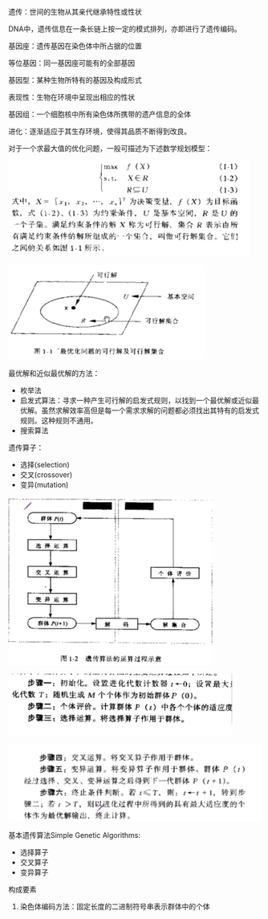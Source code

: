 遗传：世间的生物从其亲代继承特性或性状

DNA中，遗传信息在一条长链上按一定的模式排列，亦即进行了遗传编码。

基因座：遗传基因在染色体中所占据的位置

等位基因：同一基因座可能有的全部基因

基因型：某种生物所特有的基因及构成形式

表现性：生物在环境中呈现出相应的性状

基因组：一个细胞核中所有染色体所携带的遗产信息的全体

进化：逐渐适应于其生存环境，使得其品质不断得到改良。

对于一个求最大值的优化问题，一般可描述为下述数学规划模型：

![image-20200928085026622](images\image-20200928085026622.png)

![image-20200928085156904](images\image-20200928085156904.png)

最优解和近似最优解的方法：

- 枚举法
- 启发式算法：寻求一种产生可行解的启发式规则，以找到一个最优解或近似最优解。虽然求解效率高但是每一个需求求解的问题都必须找出其特有的启发式规则。这种规则不通用。
- 搜索算法

遗传算子：

- 选择(selection)
- 交叉(crossover)
- 变异(mutation)

![image-20200928090238749](images\image-20200928090238749.png)

![image-20200928090637001](images\image-20200928090637001.png)

![image-20200928090656968](images\image-20200928090656968.png)

基本遗传算法Simple Genetic Algorithms:

- 选择算子
- 交叉算子
- 变异算子

构成要素

1. 染色体编码方法：固定长度的二进制符号串表示群体中的个体
